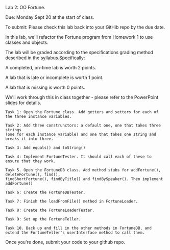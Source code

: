 Lab 2: OO Fortune.

Due: Monday Sept 20 at the start of class. 

To submit: Please check this lab back into your GitHib repo by the due date. 

In this lab, we'll refactor the Fortune program from Homework 1 to use classes and objects.

The lab will be graded according to the specifications grading method described in the syllabus.Specifically:

A completed, on-time lab is worth 2 points. 

A lab that is late or incomplete is worth 1 point. 

A lab that is missing is worth 0 points.

We'll work through this in class together - please refer to the PowerPoint slides for details.

    Task 1: Open the Fortune class. Add getters and setters for each of the three instance variables.

    Task 2: Add three construnctors: a default one, one that takes three strings 
    (one for each instance variable) and one that takes one string and breaks it into three.

    Task 3: Add equals() and toString()

    Task 4: Implement FortuneTester. It should call each of these to ensure that they work.

    Task 5. Open the FortuneDB class. Add method stubs for addFortune(), deleteFortune(), find(),
    findShortFortune(), findByTitle() and findBySpeaker(). Then implement addFortune()

    Task 6: Create the FortuneDBTester.

    Task 7: Finish the loadFromFile() method in FortuneLoader. 

    Task 8: Create the FortuneLoaderTester.

    Task 9: Set up the FortuneTeller.

    Task 10. Back up and fill in the other methods in FortuneDB, and extend the FortuneTeller's userInterface method to call them.

Once you're done, submit your code to your github repo.



